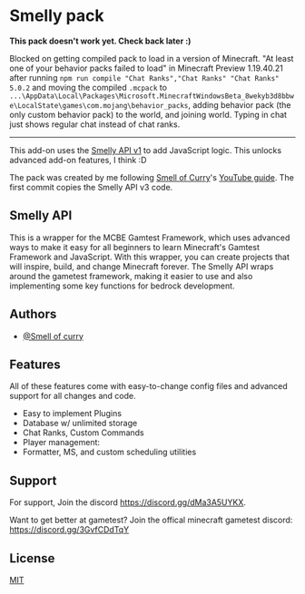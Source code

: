 # Smelly pack

**This pack doesn't work yet. Check back later :)**

Blocked on getting compiled pack to load in a version of Minecraft. "At least one of your behavior packs failed to load" in Minecraft Preview 1.19.40.21 after running `npm run compile "Chat Ranks","Chat Ranks" "Chat Ranks" 5.0.2` and moving the compiled `.mcpack` to `...\AppData\Local\Packages\Microsoft.MinecraftWindowsBeta_8wekyb3d8bbwe\LocalState\games\com.mojang\behavior_packs`, adding behavior pack (the only custom behavior pack) to the world, and joining world. Typing in chat just shows regular chat instead of chat ranks.

---

This add-on uses the [Smelly API v1](https://github.com/Smelly-API/Smelly-API/commit/562efb3453932901c304aaefd531d17999eb6c56) to add JavaScript logic. This unlocks advanced add-on features, I think :D

The pack was created by me following [Smell of Curry](https://github.com/smell-of-curry)'s [YouTube guide](https://www.youtube.com/watch?v=VvJqDT8CClc). The first commit copies the Smelly API v3 code.

## Smelly API

This is a wrapper for the MCBE Gamtest Framework, which uses advanced ways to make it easy for all beginners to learn Minecraft's Gamtest Framework and JavaScript. With this wrapper, you can create projects that will inspire, build, and change Minecraft forever. The Smelly API wraps around the gametest framework, making it easier to use and also implementing some key functions for bedrock development.

## Authors

- [@Smell of curry](https://www.github.com/smell-of-curry)

## Features

All of these features come with easy-to-change config files and advanced support for all changes and code.

- Easy to implement Plugins
- Database w/ unlimited storage
- Chat Ranks, Custom Commands
- Player management:
- Formatter, MS, and custom scheduling utilities

## Support

For support, Join the discord https://discord.gg/dMa3A5UYKX.

Want to get better at gametest? Join the offical minecraft gametest discord: https://discord.gg/3GvfCDdTqY

## License

[MIT](https://choosealicense.com/licenses/mit/)
